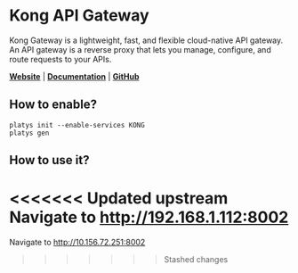 # Kong API Gateway

Kong Gateway is a lightweight, fast, and flexible cloud-native API gateway. An API gateway is a reverse proxy that lets you manage, configure, and route requests to your APIs.

**[Website](https://konghq.com/products/api-gateway-platform)** | **[Documentation](https://docs.konghq.com/gateway/latest/)** | **[GitHub](https://github.com/Kong/kong)**

## How to enable?

```
platys init --enable-services KONG
platys gen
```

## How to use it?

<<<<<<< Updated upstream
Navigate to <http://192.168.1.112:8002>
=======
Navigate to <http://10.156.72.251:8002>
>>>>>>> Stashed changes
